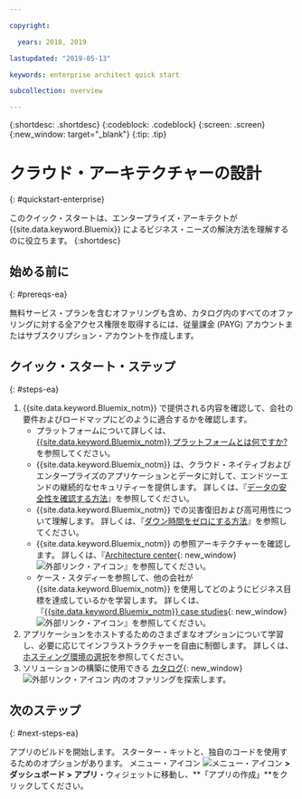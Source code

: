 ```yaml
---

copyright:

  years: 2018, 2019

lastupdated: "2019-05-13"

keywords: enterprise architect quick start

subcollection: overview

---
```


{:shortdesc: .shortdesc}
{:codeblock: .codeblock}
{:screen: .screen}
{:new_window: target="_blank"}
{:tip: .tip}

# クラウド・アーキテクチャーの設計
{: #quickstart-enterprise}

このクイック・スタートは、エンタープライズ・アーキテクトが {{site.data.keyword.Bluemix}} によるビジネス・ニーズの解決方法を理解するのに役立ちます。 
{:shortdesc}

## 始める前に
{: #prereqs-ea}

無料サービス・プランを含むオファリングも含め、カタログ内のすべてのオファリングに対する全アクセス権限を取得するには、従量課金 (PAYG) アカウントまたはサブスクリプション・アカウントを作成します。 

## クイック・スタート・ステップ
{: #steps-ea}

1. {{site.data.keyword.Bluemix_notm}} で提供される内容を確認して、会社の要件およびロードマップにどのように適合するかを確認します。 
    * プラットフォームについて詳しくは、[{{site.data.keyword.Bluemix_notm}} プラットフォームとは何ですか?](/docs/overview?topic=overview-whatis-platform)を参照してください。
    * {{site.data.keyword.Bluemix_notm}} は、クラウド・ネイティブおよびエンタープライズのアプリケーションとデータに対して、エンドツーエンドの継続的なセキュリティーを提供します。 詳しくは、『[データの安全性を確認する方法](/docs/overview?topic=overview-security)』を参照してください。 
    * {{site.data.keyword.Bluemix_notm}} での災害復旧および高可用性について理解します。 詳しくは、『[ダウン時間をゼロにする方法](/docs/overview?topic=overview-zero-downtime)』を参照してください。
    * {{site.data.keyword.Bluemix_notm}} の参照アーキテクチャーを確認します。 詳しくは、『[Architecture center](https://www.ibm.com/cloud/garage/architectures){: new_window} ![外部リンク・アイコン](../icons/launch-glyph.svg)』を参照してください。 
    * ケース・スタディーを参照して、他の会社が {{site.data.keyword.Bluemix_notm}} を使用してどのようにビジネス目標を達成しているかを学習します。 詳しくは、『[{{site.data.keyword.Bluemix_notm}} case studies](https://www.ibm.com/cloud-computing/bluemix/case-studies){: new_window} ![外部リンク・アイコン](../icons/launch-glyph.svg)』を参照してください。 
2. アプリケーションをホストするためのさまざまなオプションについて学習し、必要に応じてインフラストラクチャーを自由に制御します。 詳しくは、[ホスティング環境の選択](/docs/apps/tutorials?topic=creating-apps-hosting)を参照してください。
3. ソリューションの構築に使用できる [カタログ](https://cloud.ibm.com/catalog){: new_window} ![外部リンク・アイコン](../icons/launch-glyph.svg) 内のオファリングを探索します。

## 次のステップ
{: #next-steps-ea}

アプリのビルドを開始します。 スターター・キットと、独自のコードを使用するためのオプションがあります。 メニュー・アイコン ![メニュー・アイコン](../icons/icon_hamburger.svg) **> ダッシュボード > アプリ**・ウィジェットに移動し、**「アプリの作成」**をクリックしてください。

